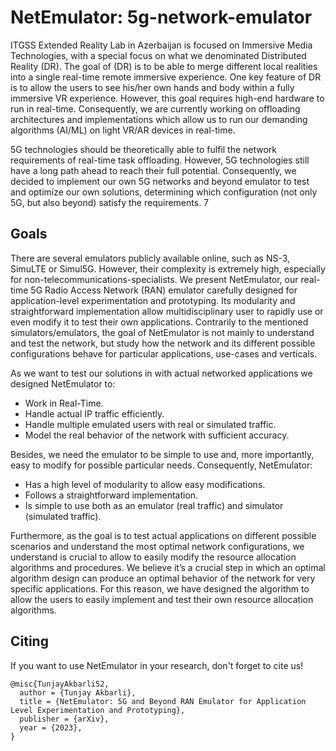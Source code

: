 # NetEmulator: 5g-network-emulator

ITGSS Extended Reality Lab in Azerbaijan is focused on Immersive Media Technologies, with a special focus on what we denominated Distributed Reality (DR). The goal of (DR) is to be able to merge different local realities into a single real-time remote immersive experience. One key feature of DR is to allow the users to see his/her own hands and body within a fully immersive VR experience. However, this goal requires high-end hardware to run in real-time. Consequently, we are currently working on offloading architectures and implementations which allow us to run our demanding algorithms (AI/ML) on light VR/AR devices in real-time. 

5G technologies should be theoretically able to fulfil the network requirements of real-time task offloading. However, 5G technologies still have a long path ahead to reach their full potential. Consequently, we decided to implement our own 5G networks and beyond emulator to test and optimize our own solutions, determining which configuration (not only 5G, but also beyond) satisfy the requirements.  7

##  Goals

There are several emulators publicly available online, such as NS-3, SimuLTE or Simul5G. However, their complexity is extremely high, especially for non-telecommunications-specialists. We present NetEmulator, our real-time 5G Radio Access Network (RAN) emulator carefully designed for application-level experimentation and prototyping. Its modularity and straightforward implementation allow multidisciplinary user to rapidly use or even modify it to test their own applications. Contrarily to the mentioned simulators/emulators, the goal of NetEmulator is not mainly to understand and test the network, but study how the network and its different possible configurations behave for particular applications, use-cases and verticals.  

As we want to test our solutions in with actual networked applications we designed NetEmulator to:  

* Work in Real-Time.
* Handle actual IP traffic efficiently. 
* Handle multiple emulated users with real or simulated traffic. 
* Model the real behavior of the network with sufficient accuracy. 

Besides, we need the emulator to be simple to use and, more importantly, easy to modify for possible particular needs. Consequently, NetEmulator:  

* Has a high level of modularity to allow easy modifications.  
* Follows a straightforward implementation.  
* Is simple to use both as an emulator (real traffic) and simulator (simulated traffic).  

Furthermore, as the goal is to test actual applications on different possible scenarios and understand the most optimal network configurations, we understand is crucial to allow to easily modify the resource allocation algorithms and procedures. We believe it’s a crucial step in which an optimal algorithm design can produce an optimal behavior of the network for very specific applications. For this reason, we have designed the algorithm to allow the users to easily implement and test their own resource allocation algorithms.  

## Citing

If you want to use NetEmulator in your research, don't forget to cite us!

```
@misc{TunjayAkbarli52,
  author = {Tunjay Akbarli},
  title = {NetEmulator: 5G and Beyond RAN Emulator for Application Level Experimentation and Prototyping},
  publisher = {arXiv},
  year = {2023},
}
```
